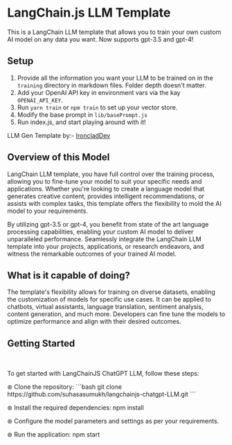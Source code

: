 # LangChain.js LLM Template

This is a LangChain LLM template that allows you to train your own custom AI model on any data you want.
Now supports gpt-3.5 and gpt-4!

## Setup
1. Provide all the information you want your LLM to be trained on in the `training` directory in markdown files.  Folder depth doesn't matter.
2. Add your OpenAI API key in environment vars via the kay `OPENAI_API_KEY`.
3. Run `yarn train` or `npm train` to set up your vector store.
4. Modify the base prompt in `lib/basePrompt.js`
5. Run index.js, and start playing around with it!

LLM Gen Template by:- <a href="https://github.com/Conner1115">IroncladDev</a>

## Overview of this Model

LangChain LLM template, you have full control over the training process, allowing you to fine-tune your model to suit your specific needs and applications. Whether you're looking to create a language model that generates creative content, provides intelligent recommendations, or assists with complex tasks, this template offers the flexibility to mold the AI model to your requirements.

By utilizing gpt-3.5 or gpt-4, you benefit from state of the art language processing capabilities, enabling your custom AI model to deliver unparalleled performance. Seamlessly integrate the LangChain LLM template into your projects, applications, or research endeavors, and witness the remarkable outcomes of your trained AI model.

## What is it capable of doing?

The template's flexibility allows for training on diverse datasets, enabling the customization of models for specific use cases. It can be applied to chatbots, virtual assistants, language translation, sentiment analysis, content generation, and much more. Developers can fine tune the models to optimize performance and align with their desired outcomes.

## Getting Started
<br>
<p>To get started with LangChainJS ChatGPT LLM, follow these steps:</p>

<p>⊛ Clone the repository: 
  ```bash
  git clone https://github.com/suhasasumukh/langchainjs-chatgpt-LLM.git
  ```</p>
<p>⊛ Install the required dependencies: npm install</p>
<p>⊛ Configure the model parameters and settings as per your requirements.</p>
<p>⊛ Run the application: npm start</p>
